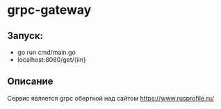 # grpc-gateway

## Запуск:
- go run cmd/main.go
- localhost:8080/get/{iin}

## Описание
Сервис является grpc оберткой над сайтом https://www.rusprofile.ru/ 
